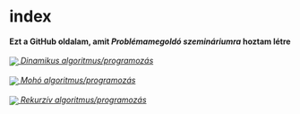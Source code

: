 # index
<b>Ezt a GitHub oldalam, amit <i>Problémamegoldó szemináriumra</i> hoztam létre</b>
<br>
<br>
<a href="dinamikus_programozas.html">
<img src="https://www.onismeret-tehetseggondozas.hu/wp-content/uploads/success-coaching.jpg" align="center">
<i>Dinamikus algoritmus/programozás</i>
<br>
<br>
<a href="moho_programozas.html">
<img src="https://www.onismeret-tehetseggondozas.hu/wp-content/uploads/success-coaching.jpg" align="center">
<i>Mohó algoritmus/programozás</i>
<br>
<br>
<a href="rekurziv_programozas.html">
<img src="https://www.onismeret-tehetseggondozas.hu/wp-content/uploads/success-coaching.jpg" align="center">
<i>Rekurzív algoritmus/programozás</i>